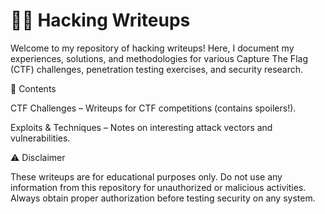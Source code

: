 # 🏴‍☠️ Hacking Writeups

Welcome to my repository of hacking writeups! Here, I document my experiences, solutions, and methodologies for various Capture The Flag (CTF) challenges, penetration testing exercises, and security research.

📂 Contents

CTF Challenges – Writeups for CTF competitions (contains spoilers!).

Exploits & Techniques – Notes on interesting attack vectors and vulnerabilities.

⚠️ Disclaimer

These writeups are for educational purposes only. Do not use any information from this repository for unauthorized or malicious activities. Always obtain proper authorization before testing security on any system.
